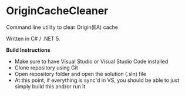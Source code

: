 # OriginCacheCleaner
Command line utility to clear Origin(EA) cache

Written in C# / .NET 5.

<b>Build Instructions</b>

- Make sure to have Visual Studio or Visual Studio Code installed
- Clone repository using Git
- Open repository folder and open the solution (.sln) file
- At this point, if everything is sync'd in VS, you should be able to just simply build this and/or run it
